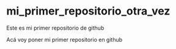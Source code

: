 # mi_primer_repositorio_otra_vez
Este es mi primer repositorio de github

Acá voy poner mi primer repositorio en github 
